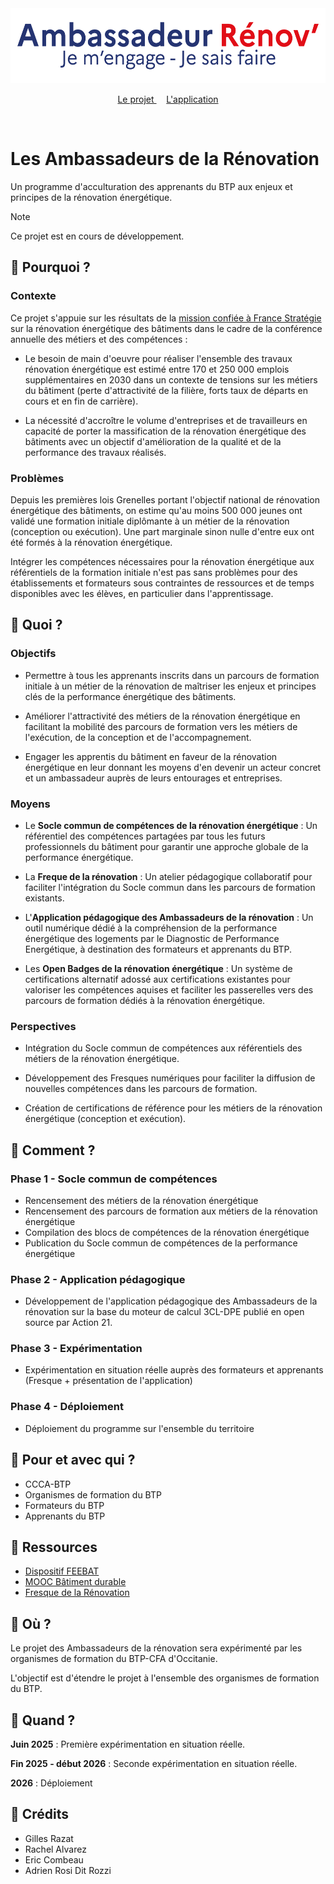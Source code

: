<div align="center">
    <img width="auto" height="120" src="https://raw.githubusercontent.com/ambassadeurs-renovation/.github/refs/heads/main/assets/logo.svg" alt="Logo">
</div>
<p align="center">
    <a href="https://github.com/ambassadeurs-renovation">
        Le projet
    </a>&nbsp;&nbsp;&nbsp;
    <a href="https://github.com/ambassadeurs-renovation/app">
        L'application
    </a>
</p>
<br/>

# Les Ambassadeurs de la Rénovation

Un programme d'acculturation des apprenants du BTP aux enjeux et principes de la rénovation énergétique.

> [!NOTE]  
> Ce projet est en cours de développement.

## 💬 Pourquoi ?

### Contexte

Ce projet s'appuie sur les résultats de la [mission confiée à France Stratégie](https://www.strategie-plan.gouv.fr/actualites/conference-annuelle-metiers-competences-resultats-de-mission-confiee-france-strategie) sur la rénovation énergétique des bâtiments dans le cadre de la conférence annuelle des métiers et des compétences :

- Le besoin de main d'oeuvre pour réaliser l'ensemble des travaux rénovation énergétique est estimé entre 170 et 250 000 emplois supplémentaires en 2030 dans un contexte de tensions sur les métiers du bâtiment (perte d'attractivité de la filière, forts taux de départs en cours et en fin de carrière).

- La nécessité d'accroître le volume d'entreprises et de travailleurs en capacité de porter la massification de la rénovation énergétique des bâtiments avec un objectif d'amélioration de la qualité et de la performance des travaux réalisés.

### Problèmes

Depuis les premières lois Grenelles portant l'objectif national de rénovation énergétique des bâtiments, on estime qu'au moins 500 000 jeunes ont validé une formation initiale diplômante à un métier de la rénovation (conception ou exécution). Une part marginale sinon nulle d'entre eux ont été formés à la rénovation énergétique.

Intégrer les compétences nécessaires pour la rénovation énergétique aux référentiels de la formation initiale n'est pas sans problèmes pour des établissements et formateurs sous contraintes de ressources et de temps disponibles avec les élèves, en particulier dans l'apprentissage.

## 🎯 Quoi ?

### Objectifs

- Permettre à tous les apprenants inscrits dans un parcours de formation initiale à un métier de la rénovation de maîtriser les enjeux et principes clés de la performance énergétique des bâtiments.

- Améliorer l'attractivité des métiers de la rénovation énergétique en facilitant la mobilité des parcours de formation vers les métiers de l'exécution, de la conception et de l'accompagnement.

- Engager les apprentis du bâtiment en faveur de la rénovation énergétique en leur donnant les moyens d'en devenir un acteur concret et un ambassadeur auprès de leurs entourages et entreprises.

### Moyens

- Le **Socle commun de compétences de la rénovation énergétique** : Un référentiel des compétences partagées par tous les futurs professionnels du bâtiment pour garantir une approche globale de la performance énergétique.

- La **Freque de la rénovation** : Un atelier pédagogique collaboratif pour faciliter l'intégration du Socle commun dans les parcours de formation existants.

- L'**Application pédagogique des Ambassadeurs de la rénovation** : Un outil numérique dédié à la compréhension de la performance énergétique des logements par le Diagnostic de Performance Energétique, à destination des formateurs et apprenants du BTP.

- Les **Open Badges de la rénovation énergétique** : Un système de certifications alternatif adossé aux certifications existantes pour valoriser les compétences aquises et faciliter les passerelles vers des parcours de formation dédiés à la rénovation énergétique.

### Perspectives

- Intégration du Socle commun de compétences aux référentiels des métiers de la rénovation énergétique.

- Développement des Fresques numériques pour faciliter la diffusion de nouvelles compétences dans les parcours de formation.

- Création de certifications de référence pour les métiers de la rénovation énergétique (conception et exécution).

## 🚀 Comment ?

### Phase 1 - Socle commun de compétences

- Rencensement des métiers de la rénovation énergétique
- Rencensement des parcours de formation aux métiers de la rénovation énergétique
- Compilation des blocs de compétences de la rénovation énergétique
- Publication du Socle commun de compétences de la performance énergétique

### Phase 2 - Application pédagogique

- Développement de l'application pédagogique des Ambassadeurs de la rénovation sur la base du moteur de calcul 3CL-DPE publié en open source par Action 21.

### Phase 3 - Expérimentation

- Expérimentation en situation réelle auprès des formateurs et apprenants (Fresque + présentation de l'application)

### Phase 4 - Déploiement

- Déploiement du programme sur l'ensemble du territoire

## 🤝 Pour et avec qui ?

- CCCA-BTP
- Organismes de formation du BTP
- Formateurs du BTP
- Apprenants du BTP

## 🧩 Ressources

- [Dispositif FEEBAT](https://www.feebat.org/)
- [MOOC Bâtiment durable](https://www.mooc-batiment-durable.fr/fr/)
- [Fresque de la Rénovation](https://fresquedelarenovation.org/)

## 📍 Où ?

Le projet des Ambassadeurs de la rénovation sera expérimenté par les organismes de formation du BTP-CFA d'Occitanie.

L'objectif est d'étendre le projet à l'ensemble des organismes de formation du BTP.

## 📆 Quand ?

**Juin 2025** : Première expérimentation en situation réelle.

**Fin 2025 - début 2026** : Seconde expérimentation en situation réelle.

**2026** : Déploiement

## 🙏 Crédits

- Gilles Razat
- Rachel Alvarez
- Eric Combeau
- Adrien Rosi Dit Rozzi
